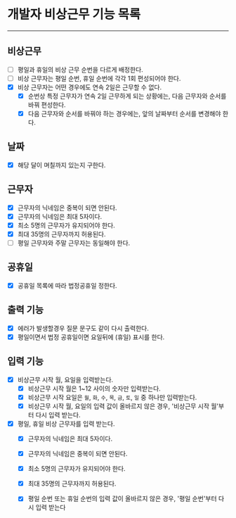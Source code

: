 # 개발자 비상근무 기능 목록

-----

## 비상근무
- [ ] 평일과 휴일의 비상 근무 순번을 다르게 배정한다.
- [ ] 비상 근무자는 평일 순번, 휴일 순번에 각각 1회 편성되어야 한다.
- [x] 비상 근무자는 어떤 경우에도 연속 2일은 근무할 수 없다.
  - [x] 순번상 특정 근무자가 연속 2일 근무하게 되는 상황에는, 다음 근무자와 순서를 바꿔 편성한다.
  - [x] 다음 근무자와 순서를 바꿔야 하는 경우에는, 앞의 날짜부터 순서를 변경해야 한다.

## 날짜
- [x] 해당 달이 며칠까지 있는지 구한다. 

## 근무자
- [x] 근무자의 닉네임은 중복이 되면 안된다.
- [x] 근무자의 닉네임은 최대 5자이다.
- [x] 최소 5명의 근무자가 유지되어야 한다.
- [x] 최대 35명의 근무자까지 허용된다.
- [ ] 평일 근무자와 주말 근무자는 동일해야 한다.

## 공휴일
- [x] 공휴일 목록에 따라 법정공휴일 정한다.

## 출력 기능
- [x] 에러가 발생할경우 질문 문구도 같이 다시 출력한다.
- [x] 평일이면서 법정 공휴일이면 요일뒤에 (휴일) 표시를 한다.

## 입력 기능
- [x] 비상근무 시작 월, 요일을 입력받는다.
  - [x] 비상근무 시작 월은 1~12 사이의 숫자만 입력받는다.
  - [x] 비상근무 시작 요일은 `월`, `화`, `수`, `목`, `금`, `토`, `일` 중 하나만 입력받는다.
  - [x] 비상근무 시작 월, 요일의 입력 값이 올바르지 않은 경우, '비상근무 시작 월'부터 다시 입력 받는다.
- [x] 평일, 휴일 비상 근무자를 입력 받는다.
  - [x] 근무자의 닉네임은 최대 5자이다.
  - [x] 근무자의 닉네임은 중복이 되면 안된다.
  - [x] 최소 5명의 근무자가 유지되어야 한다.
  - [x] 최대 35명의 근무자까지 허용된다.
  - [x] 평일 순번 또는 휴일 순번의 입력 값이 올바르지 않은 경우, '평일 순번'부터 다시 입력 받는다

